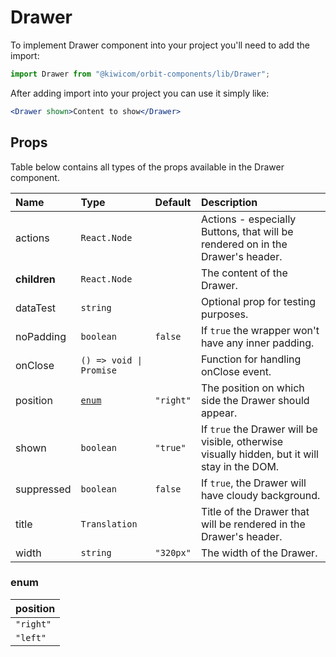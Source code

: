 # Drawer

To implement Drawer component into your project you'll need to add the import:

```jsx
import Drawer from "@kiwicom/orbit-components/lib/Drawer";
```

After adding import into your project you can use it simply like:

```jsx
<Drawer shown>Content to show</Drawer>
```

## Props

Table below contains all types of the props available in the Drawer component.

| Name         | Type                    | Default   | Description                                                                                   |
| :----------- | :---------------------- | :-------- | :-------------------------------------------------------------------------------------------- |
| actions      | `React.Node`            |           | Actions - especially Buttons, that will be rendered on in the Drawer's header.                |
| **children** | `React.Node`            |           | The content of the Drawer.                                                                    |
| dataTest     | `string`                |           | Optional prop for testing purposes.                                                           |
| noPadding    | `boolean`               | `false`   | If `true` the wrapper won't have any inner padding.                                           |
| onClose      | `() => void \| Promise` |           | Function for handling onClose event.                                                          |
| position     | [`enum`](#enum)         | `"right"` | The position on which side the Drawer should appear.                                          |
| shown        | `boolean`               | `"true"`  | If `true` the Drawer will be visible, otherwise visually hidden, but it will stay in the DOM. |
| suppressed   | `boolean`               | `false`   | If `true`, the Drawer will have cloudy background.                                            |
| title        | `Translation`           |           | Title of the Drawer that will be rendered in the Drawer's header.                             |
| width        | `string`                | `"320px"` | The width of the Drawer.                                                                      |

### enum

| position  |
| :-------- |
| `"right"` |
| `"left"`  |

